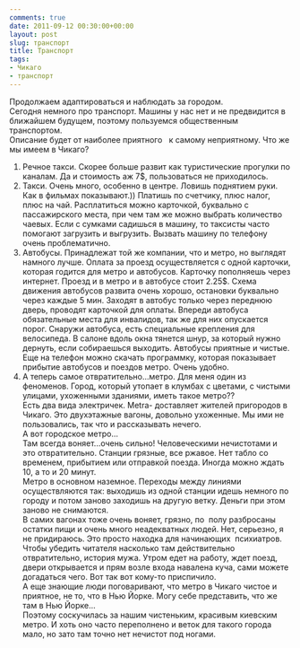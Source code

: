 ```yaml
---
comments: true
date: 2011-09-12 00:30:00+00:00
layout: post
slug: транспорт
title: Транспорт
tags:
- Чикаго
- транспорт
---
```


Продолжаем адаптироваться и наблюдать за городом.  
Сегодня немного про транспорт. Машины у нас нет и не предвидится в ближайшем будущем, поэтому пользуемся общественным транспортом.  
Описание будет от наиболее приятного   к самому неприятному. Что же мы имеем в Чикаго?  
1. Речное такси. Скорее больше развит как туристические прогулки по каналам. Да и стоимость аж 7$, пользоваться не приходилось.  
2. Такси. Очень много, особенно в центре. Ловишь поднятием руки. Как в фильмах показывают.)) Платишь по счетчику, плюс налог, плюс на чай. Расплатиться можно карточкой, буквально с пассажирского места, при чем там же можно выбрать количество чаевых. Если с сумками садишься в машину, то таксисты часто помогают загрузить и выгрузить. Вызвать машину по телефону очень проблематично.  
3. Автобусы. Принадлежат той же компании, что и метро, но выглядят намного лучше. Оплата за проезд осуществляется с одной карточки, которая годится для метро и автобусов. Карточку пополняешь через интернет. Проезд и в метро и в автобусе стоит 2.25$. Схема движения автобусов развита очень хорошо, остановки буквально через каждые 5 мин. Заходят в автобус только через переднюю дверь, проводят карточкой для оплаты. Впереди автобуса обязательные места для инвалидов, так же для них опускается порог. Снаружи автобуса, есть специальные крепления для велосипеда. В салоне вдоль окна тянется шнур, за который нужно дернуть, если собираешься выходить. Автобусы приятные и чистые. Еще на телефон можно скачать программку, которая показывает прибытие автобусов и поездов метро. Очень удобно.  
4. А теперь самое отвратительно...метро. Для меня один из феноменов. Город, который утопает в клумбах с цветами, с чистыми улицами, ухоженными зданиями, иметь такое метро??  
Есть два вида электричек. Metra- доставляет жителей пригородов в Чикаго. Это двухэтажные вагоны, довольно ухоженные. Мы ими не пользовались, так что и рассказывать нечего.  
А вот городское метро...  
Там всегда воняет...очень сильно! Человеческими нечистотами и это отвратительно. Станции грязные, все ржавое. Нет табло со временем, прибытием или отправкой поезда. Иногда можно ждать 10, а то и 20 минут.  
Метро в основном наземное. Переходы между линиями осуществляются так: выходишь из одной станции идешь немного по городу и потом заново заходишь на другую ветку. Деньги при этом заново не снимаются.  
В самих вагонах тоже очень воняет, грязно, по  полу разбросаны остатки пищи и очень много неадекватных людей. Нет, серьезно, я не придираюсь. Это просто находка для начинающих  психиатров.   
Чтобы убедить читателя насколько там действительно отвратительно, история мужа. Утром едет на работу, ждет поезд, двери открывается и прям возле входа навалена куча, сами можете догадаться чего. Вот так вот кому-то приспичило.  
А еще знающие люди поговаривают, что метро в Чикаго чистое и приятное, не то, что в Нью Йорке. Могу себе представить, что же там в Нью Йорке...  
Поэтому соскучилась за нашим чистеньким, красивым киевским метро. И хоть оно часто переполнено и веток для такого города мало, но зато там точно нет нечистот под ногами.
